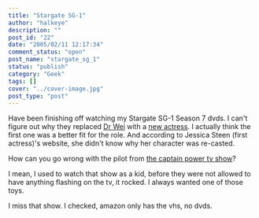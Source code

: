 ```yaml
---
title: "Stargate SG-1"
author: "halkeye"
description: ""
post_id: "22"
date: "2005/02/11 12:17:34"
comment_status: "open"
post_name: "stargate_sg_1"
status: "publish"
category: "Geek"
tags: []
cover: "../cover-image.jpg"
post_type: "post"
---
```


Have been finishing off watching my Stargate SG-1 Season 7 dvds. I can't figure out why they replaced [Dr Wei](https://www.imdb.com/name/nm0824763/) with a [new actress](https://www.imdb.com/name/nm0383533/). I actually think the first one was a better fit for the role. And according to Jessica Steen (first actress)'s website, she didn't know why her character was re-casted.

How can you go wrong with the pilot from [the captain power tv show](https://www.imdb.com/title/tt0092329/)?

I mean, I used to watch that show as a kid, before they were not allowed to have anything flashing on the tv, it rocked. I always wanted one of those toys.

I miss that show. I checked, amazon only has the vhs, no dvds.